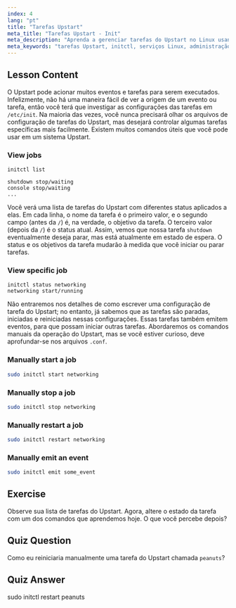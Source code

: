 ```yaml
---
index: 4
lang: "pt"
title: "Tarefas Upstart"
meta_title: "Tarefas Upstart - Init"
meta_description: "Aprenda a gerenciar tarefas do Upstart no Linux usando comandos initctl. Entenda o status da tarefa, inicie, pare e reinicie serviços. Melhore suas habilidades de administração de sistema Linux."
meta_keywords: "tarefas Upstart, initctl, serviços Linux, administração de sistema, tutorial Linux, guia para iniciantes"
---
```


## Lesson Content

O Upstart pode acionar muitos eventos e tarefas para serem executados. Infelizmente, não há uma maneira fácil de ver a origem de um evento ou tarefa, então você terá que investigar as configurações das tarefas em `/etc/init`. Na maioria das vezes, você nunca precisará olhar os arquivos de configuração de tarefas do Upstart, mas desejará controlar algumas tarefas específicas mais facilmente. Existem muitos comandos úteis que você pode usar em um sistema Upstart.

### View jobs

```plaintext
initctl list

shutdown stop/waiting
console stop/waiting
...
```

Você verá uma lista de tarefas do Upstart com diferentes status aplicados a elas. Em cada linha, o nome da tarefa é o primeiro valor, e o segundo campo (antes da `/`) é, na verdade, o objetivo da tarefa. O terceiro valor (depois da `/`) é o status atual. Assim, vemos que nossa tarefa `shutdown` eventualmente deseja parar, mas está atualmente em estado de espera. O status e os objetivos da tarefa mudarão à medida que você iniciar ou parar tarefas.

### View specific job

```plaintext
initctl status networking
networking start/running
```

Não entraremos nos detalhes de como escrever uma configuração de tarefa do Upstart; no entanto, já sabemos que as tarefas são paradas, iniciadas e reiniciadas nessas configurações. Essas tarefas também emitem eventos, para que possam iniciar outras tarefas. Abordaremos os comandos manuais da operação do Upstart, mas se você estiver curioso, deve aprofundar-se nos arquivos `.conf`.

### Manually start a job

```bash
sudo initctl start networking
```

### Manually stop a job

```bash
sudo initctl stop networking
```

### Manually restart a job

```bash
sudo initctl restart networking
```

### Manually emit an event

```bash
sudo initctl emit some_event
```

## Exercise

Observe sua lista de tarefas do Upstart. Agora, altere o estado da tarefa com um dos comandos que aprendemos hoje. O que você percebe depois?

## Quiz Question

Como eu reiniciaria manualmente uma tarefa do Upstart chamada `peanuts`?

## Quiz Answer

sudo initctl restart peanuts
